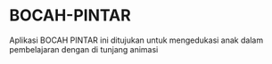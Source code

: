 # BOCAH-PINTAR
Aplikasi BOCAH PINTAR ini ditujukan untuk  mengedukasi anak dalam pembelajaran dengan di tunjang animasi
